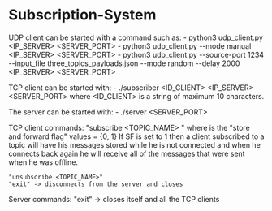 # Subscription-System
UDP client can be started with a command such as:
	- python3 udp_client.py <IP_SERVER> <SERVER_PORT>
	- python3 udp_client.py --mode manual <IP_SERVER> <SERVER_PORT>
	- python3 udp_client.py --source-port 1234 --input_file three_topics_payloads.json --mode random --delay 2000 <IP_SERVER> <SERVER_PORT>

TCP client can be started with:
	- ./subscriber <ID_CLIENT> <IP_SERVER> <SERVER_PORT>
where <ID_CLIENT> is a string of maximum 10 characters.

The server can be started with:
	- ./server <SERVER_PORT>

TCP client commands:
	"subscribe <TOPIC_NAME> <SF>"
where <SF> is the "store and forward flag" values = {0, 1}
	If SF is set to 1 then a client subscribed to a topic will have
his messages stored while he is not connected and when he connects
back again he will receive all of the messages that were sent when
he was offline.

	"unsubscribe <TOPIC_NAME>"
	"exit" -> disconnects from the server and closes

Server commands:
	"exit" -> closes itself and all the TCP clients
